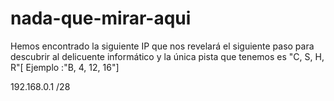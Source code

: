 # nada-que-mirar-aqui

Hemos encontrado la siguiente IP que nos revelará el siguiente paso para descubrir al delicuente informático y la única pista que tenemos es "C, S, H, R"[ Ejemplo :"B, 4, 12, 16"]

192.168.0.1 /28



